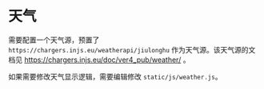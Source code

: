 # 天气

需要配置一个天气源，预置了 `https://chargers.injs.eu/weatherapi/jiulonghu`
作为天气源。该天气源的文档见 https://chargers.injs.eu/doc/ver4_pub/weather/ 。

如果需要修改天气显示逻辑，需要编辑修改 `static/js/weather.js`。
